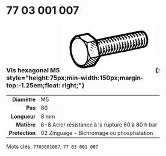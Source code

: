 # 77 03 001 007

### Vis hexagonal M5 ![](../assets/images/parts/hex_screws.png){: style="height:75px;min-width:150px;margin-top:-1.25em;float: right;"}

|   |   |
|---:|---|
**Diamètre** | M5
**Pas** |80
**Longueur** |8 mm
**Matière** | 6-8 Acier résistance à la rupture 60 à 80 h bar
**Protection** | 02 Zinguage - Bichromage ou phosphatation

Mots clés: `7703001007`, `77 03 001 007`
